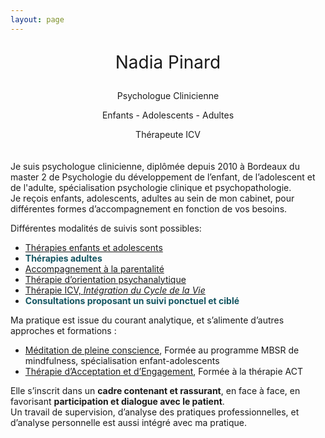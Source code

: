 ```yaml
---
layout: page
---
```

<div class="" style="text-align: center;margin-bottom: 20px">
    <p class="mb-0 font-weight" style="font-size:200%">Nadia Pinard</p>
    <p class="mb-0">Psychologue Clinicienne</p>
    <p class="mb-0">Enfants - Adolescents - Adultes</p>
    <p class="mb-0">Thérapeute ICV</p>
</div>
<div class="container-img" id="at-header">
  <img class="image" id="main-img" src="" />
</div>
<div  class="container-article">
<p>
Je suis psychologue clinicienne, diplômée depuis 2010 à Bordeaux du master 2 de Psychologie du développement de l’enfant, de l’adolescent et de l'adulte, spécialisation psychologie clinique et psychopathologie.<br />
Je reçois enfants, adolescents, adultes au sein de mon cabinet, pour différentes formes d’accompagnement en fonction de vos besoins.
</p>
<p>
Différentes modalités de suivis sont possibles:
</p>
<ul>
  <li><a href="/enfantouadolescent">Thérapies enfants et adolescents</a></li>
  <li><span style="color:#145561;font-weight: bold;">Thérapies adultes</span></li>
  <li><a href="/parentalite">Accompagnement à la parentalité</a></li>
  <li><a href="/psychotherapie">Thérapie d’orientation psychanalytique</a></li>
  <li><a href="/icv">Thérapie ICV, <i>Intégration du Cycle de la Vie</i></a></li>
  <li><span style="color:#145561;font-weight: bold;">Consultations proposant un suivi ponctuel et ciblé</span></li>
</ul>
<p>
Ma pratique est issue du courant analytique, et s’alimente d’autres approches et formations :
</p>
<ul>
  <li><a href="/mbsr">Méditation de pleine conscience</a>, Formée au programme MBSR de mindfulness, spécialisation enfant-adolescents</li>
  <li><a href="/act">Thérapie d’Acceptation et d’Engagement</a>, Formée à la thérapie ACT</li>
</ul>
<p>
Elle s’inscrit dans un <b>cadre contenant et rassurant</b>, en face à face, en favorisant <b>participation et
dialogue avec le patient</b>.<br />
Un travail de supervision, d’analyse des pratiques professionnelles, et d’analyse personnelle est aussi
intégré avec ma pratique.
</p>

</div>
